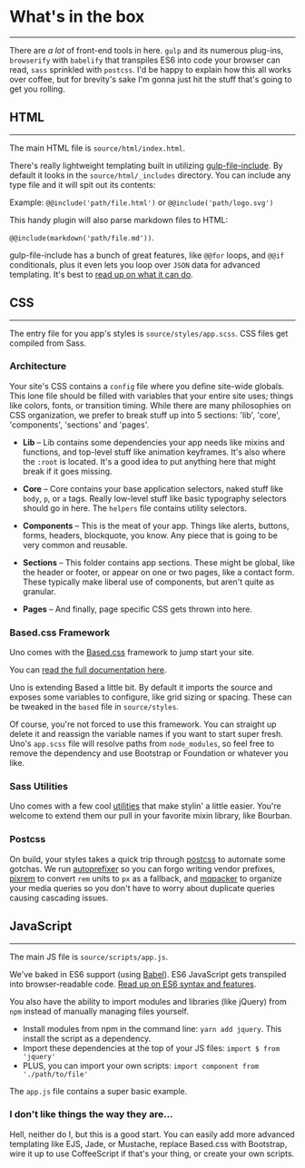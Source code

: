 # What's in the box
---
There are _a lot_ of front-end tools in here. `gulp` and its numerous plug-ins, `browserify` with `babelify` that transpiles ES6 into code your browser can read, `sass` sprinkled with `postcss`. I'd be happy to explain how this all works over coffee, but for brevity's sake I'm gonna just hit the stuff that's going to get you rolling.

## HTML
---
The main HTML file is `source/html/index.html`.

There's really lightweight templating built in utilizing [gulp-file-include](https://www.npmjs.com/package/gulp-file-include). By default it looks in the `source/html/_includes` directory. You can include any type file and it will spit out its contents:

Example: `@@include('path/file.html')` or `@@include('path/logo.svg')`

This handy plugin will also parse markdown files to HTML:

`@@include(markdown('path/file.md'))`.

gulp-file-include has a bunch of great features, like `@@for` loops, and `@@if` conditionals, plus it even lets you loop over `JSON` data for advanced templating. It's best to [read up on what it can do](https://www.npmjs.com/package/gulp-file-include).

## CSS
---
The entry file for you app's styles is `source/styles/app.scss`. CSS files get compiled from Sass.

### Architecture
Your site's CSS contains a `config` file where you define site-wide globals. This lone file should be filled with variables that your entire site uses; things like colors, fonts, or transition timing. While there are many philosophies on CSS organization, we prefer to break stuff up into 5 sections: 'lib', 'core', 'components', 'sections' and 'pages'.

- <strong>Lib</strong> – Lib contains some dependencies your app needs like mixins and functions, and top-level stuff like animation keyframes. It's also where the `:root` is located. It's a good idea to put anything here that might break if it goes missing.

- <strong>Core</strong> – Core contains your base application selectors, naked stuff like `body`, `p`, or `a` tags. Really low-level stuff like basic typography selectors should go in here. The `helpers` file contains utility selectors.

- <strong>Components</strong> – This is the meat of your app. Things like alerts, buttons, forms, headers, blockquote, you know. Any piece that is going to be very common and reusable.

- <strong>Sections</strong> – This folder contains app sections. These might be global, like the header or footer, or appear on one or two pages, like a contact form. These typically make liberal use of components, but aren't quite as granular.

- <strong>Pages</strong> – And finally, page specific CSS gets thrown into here.

### Based.css Framework
Uno comes with the [Based.css](https://github.com/bitmap/based.css) framework to jump start your site.

You can [read the full documentation here](http://cabe.io/based.css).

Uno is extending Based a little bit. By default it imports the source and exposes some variables to configure, like grid sizing or spacing. These can be tweaked in the `based` file in `source/styles`.

Of course, you're not forced to use this framework. You can straight up delete it and reassign the variable names if you want to start super fresh. Uno's `app.scss` file will resolve paths from `node_modules`, so feel free to remove the dependency and use Bootstrap or Foundation or whatever you like.

### Sass Utilities
Uno comes with a few cool [utilities](#uno-sass-utils) that make stylin' a little easier. You're welcome to extend them our pull in your favorite mixin library, like Bourban.

### Postcss
On build, your styles takes a quick trip through [postcss](https://github.com/postcss/postcss) to automate some gotchas. We run [autoprefixer](https://www.npmjs.com/package/autoprefixer) so you can forgo writing vendor prefixes, [pixrem](https://www.npmjs.com/package/pixrem) to convert `rem` units to `px` as a fallback, and [mqpacker](https://www.npmjs.com/package/css-mqpacker) to organize your media queries so you don't have to worry about duplicate queries causing cascading issues.

## JavaScript
---
The main JS file is `source/scripts/app.js`.

We've baked in ES6 support (using [Babel](http://babeljs.com/)). ES6 JavaScript gets transpiled into browser-readable code. [Read up on ES6 syntax and features](https://babeljs.io/learn-es2015/).

You also have the ability to import modules and libraries (like jQuery) from `npm` instead of manually managing files yourself.

- Install modules from npm in the command line: `yarn add jquery`. This install the script as a dependency.
- Import these dependencies at the top of your JS files: `import $ from 'jquery'`
- PLUS, you can import your own scripts: `import component from './path/to/file'`

The `app.js` file contains a super basic example.

### I don't like things the way they are...
Hell, neither do I, but this is a good start. You can easily add more advanced templating like EJS, Jade, or Mustache, replace Based.css with Bootstrap, wire it up to use CoffeeScript if that's your thing, or create your own scripts.
